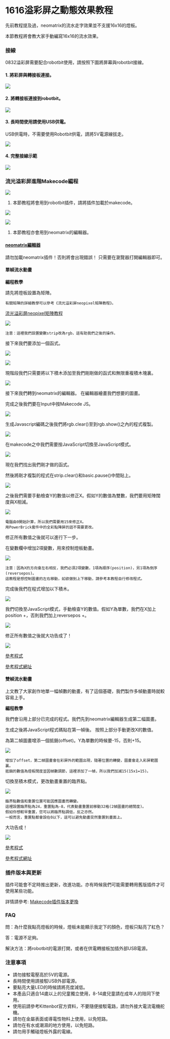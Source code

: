 # 1616溢彩屏之動態效果教程

先前教程提及過，neomatrix的流水走字效果並不支援16x16的燈板。

本節教程將會教大家手動編寫16x16的流水效果。

### 接線

0832溢彩屏需要配合robotbit使用，請按照下圖將屏幕與robotbit接線。

#### 1. 將彩屏與轉接板連接。

![](https://kittenbothk.readthedocs.io/en/latest/\_images/matrixtoadapter.jpg)

#### 2. 將轉接板連接到robotbit。

![](https://kittenbothk.readthedocs.io/en/latest/\_images/adaptertorobotbit.png)

#### 3. 長時間使用請使用USB供電。

USB供電時，不需要使用Robotbit供電，請將5V電源線拔走。

![](https://kittenbothk.readthedocs.io/en/latest/\_images/usb1.jpg)

#### 4. 完整接線示範

![](https://kittenbothk.readthedocs.io/en/latest/\_images/usbpower.jpg)

### 流光溢彩屏進階Makecode編程

![](https://kittenbothk.readthedocs.io/en/latest/\_images/mcbanner11.png)

1. 本節教程將會用到robotbit插件，請將插件加載於makecode。

![](https://kittenbothk.readthedocs.io/en/latest/\_images/210.png)

![](https://kittenbothk.readthedocs.io/en/latest/\_images/129.png)

1. 本節教程亦會用到neomatrix的編輯器。

#### [neomatrix編輯器](https://kittenbot.github.io/pxt-neomatrix/index.html)

請勿加載neomatrix插件！否則將會出現錯誤！ 只需要在瀏覽器打開編輯器即可。

#### 單幀流水動畫

**編程教學**

請先將燈板設置為矩陣。

```
有關矩陣的詳細教學可以參考《流光溢彩屏neopixel矩陣教程》。
```

[流光溢彩屏neopixel矩陣教程](neopixel2.md)

![](https://kittenbothk.readthedocs.io/en/latest/\_images/code115.png)

```
注意：這裡我們設置變數strip改為rgb，這有助我們之後的操作。
```

接下來我們要添加一個函式。

![](https://kittenbothk.readthedocs.io/en/latest/\_images/function1.png)

![](https://kittenbothk.readthedocs.io/en/latest/\_images/function3.png)

現階段我們只需要將以下積木添加至我們剛剛做的函式和無限重複積木塊裏。

![](https://kittenbothk.readthedocs.io/en/latest/\_images/code210.png)

接下來我們轉到neomatrix的編輯器。 在編輯器繪畫我們想要的圖畫。

完成之後我們要在Input中按Makecode JS。

![](https://kittenbothk.readthedocs.io/en/latest/\_images/editor12.png)

生成Javascript編碼之後我們將rgb.clear()至到rgb.show()之內的程式複製。

![](https://kittenbothk.readthedocs.io/en/latest/\_images/editor21.png)

在makecode之中我們需要按JavaScript切換至JavaScript模式。

![](https://kittenbothk.readthedocs.io/en/latest/\_images/editor31.png)

現在我們找出我們剛才做的函式。

然後將剛才複製的程式在strip.clear()和basic.pause()中間貼上。

![](https://kittenbothk.readthedocs.io/en/latest/\_images/js2.png)

之後我們需要手動檢查Y的數值以修正X。假如Y的數值為雙數，我們要用矩陣闊度與X相減。

![](https://kittenbothk.readthedocs.io/en/latest/\_images/js1.png)

```
電腦由0開始計算，所以我們需要用15來修正X。
用PowerBrick套件中的全彩點陣屏的話不需要更改。
```

修正所有數值之後就可以進行下一步。

在變數欄中增加2項變數，用來控制燈板動畫。

![](https://kittenbothk.readthedocs.io/en/latest/\_images/editor41.png)

```
注意：因為X的方向會左右相反，我們必須2項變數，1項為順序(position)，另1項為倒序(reversepos)。
這教程是想控制圖畫的左右移動，如欲做到上下移動，請參考本教程自行修改程式。
```

完成後我們在程式增加以下積木。

![](https://kittenbothk.readthedocs.io/en/latest/\_images/code34.png)

我們切換至JavaScript模式，手動檢查Y的數值。假如Y為單數，我們在X加上position +，否則我們加上reversepos +。

![](https://kittenbothk.readthedocs.io/en/latest/\_images/js3.png)

修正所有數值之後就大功告成了！

![](https://kittenbothk.readthedocs.io/en/latest/\_images/1frame1.gif)

[參考程式](https://bit.ly/LEDMatrixT4\_01Hex)

[參考程式網址](https://makecode.microbit.org/\_dtwYPt8zvXEp)

#### 雙幀流水動畫

上文教了大家創作地單一幅幀數的動畫，有了這個基礎，我們製作多幀動畫時就較容易上手。

**編程教學**

我們會沿用上部分已完成的程式。我們先到neomatrix編輯器生成第二幅圖畫。

生成之後將JavaScript程式碼貼在第一幀後。 按照上部分手動更改X的數值。

為第二幀圖畫增添一個抵銷(offset)。Y為單數的時候要-15，否則+15。

![](https://kittenbothk.readthedocs.io/en/latest/\_images/js4.png)

```
增加了offset，第二幀圖畫會在彩屏外的範圍出現，隨著位置的轉變，圖畫會走入彩屏範圍裏。
抵銷的數值為燈板闊度並因幀數調節，這裡添加了一幀，所以我們加減15(15x1=15)。
```

切換至積木模式，更改動畫重置的臨界點。

![](https://kittenbothk.readthedocs.io/en/latest/\_images/code42.png)

```
臨界點數值和重置位置可能因應圖畫而轉變。
這裡設置臨界點為24，重置點為-8，代表動畫重置前移動32格(2幀圖畫的總闊度)。
假如你想較早重置，您可以將臨界點調低，反之亦然。
一般而言，重置點都會設在0以下，這可以避免動畫突然重置到畫面上。
```

大功告成！

![](https://kittenbothk.readthedocs.io/en/latest/\_images/2frame1.gif)

[參考程式](https://bit.ly/LEDMatrixT4\_02Hex)

[參考程式網址](https://makecode.microbit.org/\_AxqhpeafJ8jv)

### 插件版本與更新

插件可能會不定時推出更新，改進功能。亦有時候我們可能需要轉用舊版插件才可使用某些功能。

詳情請參考: [Makecode插件版本更換](../../../programmingplatforms/makecode/makecodeextupdate.md)

### FAQ

問：為什麼我點亮燈板的時候，燈板未能顯示我定下的顏色，燈板只點亮了紅色？

答：電源不足夠。

解決方法：將robotbit的電源打開，或者在供電轉接板加插外部USB電源。

### 注意事項

* 請勿接駁電壓高於5V的電源。
* 長時間使用請接駁USB外部電源。
* 要點亮大量LED的時候請將亮度減低。
* 本產品只適合14歲以上的兒童獨立使用，8-14歲兒童請在成年人的陪同下使用。
* 使用前請參考Kittenbot官方資料，不要隨便接駁電路，請勿外接大電流電機舵機。
* 請勿在金屬表面或導電性物料上使用，以免短路。
* 請勿在有水或潮濕的地方使用，以免短路。
* 請勿用手觸碰燈板外露的電線。

